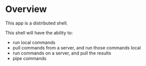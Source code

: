 # Overview
This app is a distributed shell. 

This shell will have the ability to: 
- run local commands
- pull commands from a server, and run those commands local
- run commands on a server, and pull the results
- pipe commands 
